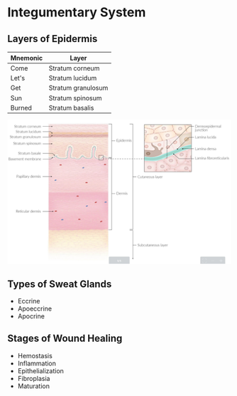 # Integumentary System

## Layers of Epidermis

|Mnemonic|Layer|
|-|-|
|Come|Stratum corneum|
|Let's|Stratum lucidum|
|Get|Stratum granulosum|
|Sun|Stratum spinosum|
|Burned|Stratum basalis|

![](../Figures/Layers%20of%20Epidermis.jpg)

## Types of Sweat Glands

- Eccrine
- Apoeccrine
- Apocrine

## Stages of Wound Healing

- Hemostasis
- Inflammation
- Epithelialization
- Fibroplasia
- Maturation
